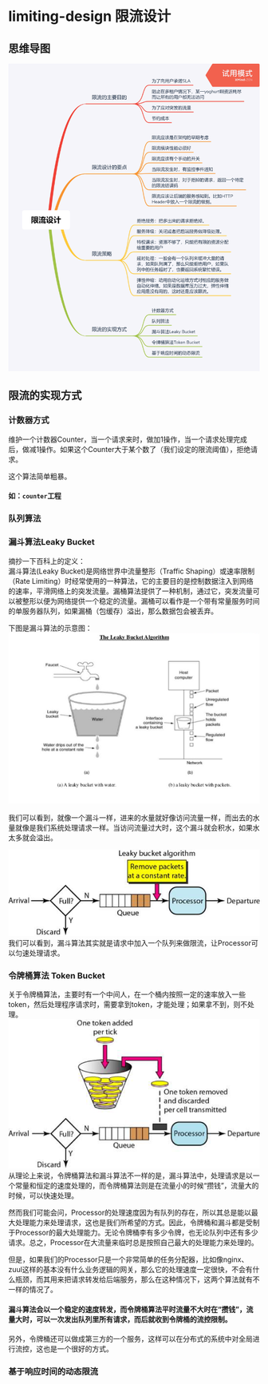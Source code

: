 # limiting-design 限流设计
## 思维导图
![limiting-design.png](https://github.com/qinxiongzhou/distributedSystem/blob/master/limiting-design/limiting-design.png)

## 限流的实现方式
### 计数器方式
维护一个计数器Counter，当一个请求来时，做加1操作，当一个请求处理完成后，做减1操作。如果这个Counter大于某个数了（我们设定的限流阈值），拒绝请求。     

这个算法简单粗暴。   

#### 如：`counter`工程    

### 队列算法


### 漏斗算法Leaky Bucket
摘抄一下百科上的定义：    
漏斗算法(Leaky Bucket)是网络世界中流量整形（Traffic Shaping）或速率限制（Rate Limiting）时经常使用的一种算法，它的主要目的是控制数据注入到网络的速率，平滑网络上的突发流量。漏桶算法提供了一种机制，通过它，突发流量可以被整形以便为网络提供一个稳定的流量。漏桶可以看作是一个带有常量服务时间的单服务器队列，如果漏桶（包缓存）溢出，那么数据包会被丢弃。    
    
下图是漏斗算法的示意图：      
![leaky-bucket1.png](https://github.com/qinxiongzhou/distributedSystem/blob/master/limiting-design/leaky-bucket1.png)    

我们可以看到，就像一个漏斗一样，进来的水量就好像访问流量一样，而出去的水量就像是我们系统处理请求一样。当访问流量过大时，这个漏斗就会积水，如果水太多就会溢出。           

![leaky-bucket2.png](https://github.com/qinxiongzhou/distributedSystem/blob/master/limiting-design/leaky-bucket2.png)    
我们可以看到，漏斗算法其实就是请求中加入一个队列来做限流，让Processor可以匀速处理请求。

### 令牌桶算法 Token Bucket
关于令牌桶算法，主要时有一个中间人，在一个桶内按照一定的速率放入一些token，然后处理程序请求时，需要拿到token，才能处理；如果拿不到，则不处理。    
![token-bucket.png](https://github.com/qinxiongzhou/distributedSystem/blob/master/limiting-design/token-bucket.png)     
从理论上来说，令牌桶算法和漏斗算法不一样的是，漏斗算法中，处理请求是以一个常量和恒定的速度处理的，而令牌桶算法则是在流量小的时候“攒钱”，流量大的时候，可以快速处理。    

然而我们可能会问，Processor的处理速度因为有队列的存在，所以其总是能以最大处理能力来处理请求，这也是我们所希望的方式。因此，令牌桶和漏斗都是受制于Processor的最大处理能力。无论令牌桶李有多少令牌，也无论队列中还有多少请求。总之，Processor在大流量来临时总是按照自己最大的处理能力来处理的。    

但是，如果我们的Processor只是一个非常简单的任务分配器，比如像nginx、zuul这样的基本没有什么业务逻辑的网关，那么它的处理速度一定很快，不会有什么瓶颈，而其用来把请求转发给后端服务，那么在这种情况下，这两个算法就有不一样的情况了。   

####  漏斗算法会以一个稳定的速度转发，而令牌桶算法平时流量不大时在“攒钱”，流量大时，可以一次发出队列里所有请求，而后就收到令牌桶的流控限制。    

另外，令牌桶还可以做成第三方的一个服务，这样可以在分布式的系统中对全局进行流控，这也是一个很好的方式。



### 基于响应时间的动态限流
